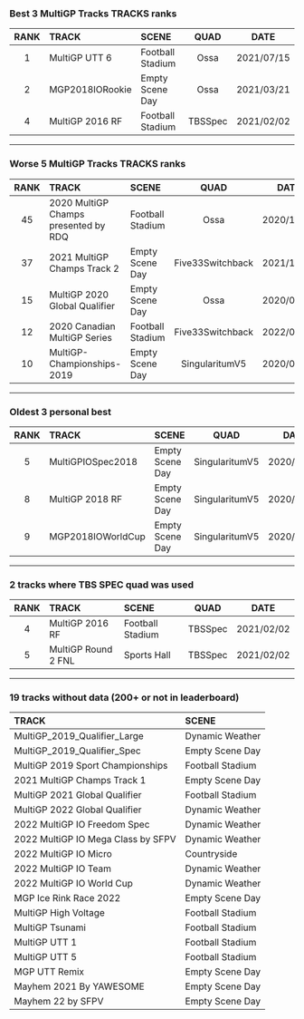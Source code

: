 ### Best 3 MultiGP Tracks TRACKS ranks
|RANK|TRACK|SCENE|QUAD|DATE|
|:---:|:---|:---|:---:|:---:|
|1|MultiGP UTT 6|Football Stadium|Ossa|2021/07/15|
|2|MGP2018IORookie|Empty Scene Day|Ossa|2021/03/21|
|4|MultiGP 2016 RF|Football Stadium|TBSSpec|2021/02/02|
---
### Worse 5 MultiGP Tracks TRACKS ranks
|RANK|TRACK|SCENE|QUAD|DATE|
|:---:|:---|:---|:---:|:---:|
|45|2020 MultiGP Champs presented by RDQ|Football Stadium|Ossa|2020/11/07|
|37|2021 MultiGP Champs Track 2|Empty Scene Day|Five33Switchback|2021/12/06|
|15|MultiGP 2020 Global Qualifier|Empty Scene Day|Ossa|2020/09/29|
|12|2020 Canadian MultiGP Series|Football Stadium|Five33Switchback|2022/02/24|
|10|MultiGP-Championships-2019|Empty Scene Day|SingularitumV5|2020/05/08|
---
### Oldest 3 personal best
|RANK|TRACK|SCENE|QUAD|DATE|
|:---:|:---|:---|:---:|:---:|
|5|MultiGPIOSpec2018|Empty Scene Day|SingularitumV5|2020/04/27|
|8|MultiGP 2018 RF|Empty Scene Day|SingularitumV5|2020/05/04|
|9|MGP2018IOWorldCup|Empty Scene Day|SingularitumV5|2020/05/05|
---
### 2 tracks where TBS SPEC quad was used
|RANK|TRACK|SCENE|QUAD|DATE|
|:---:|:---|:---|:---:|:---:|
|4|MultiGP 2016 RF|Football Stadium|TBSSpec|2021/02/02|
|5|MultiGP Round 2 FNL|Sports Hall|TBSSpec|2021/02/02|
---
### 19 tracks without data (200+ or not in leaderboard)
|TRACK|SCENE|
|:---|:---|
|MultiGP_2019_Qualifier_Large|Dynamic Weather|
|MultiGP_2019_Qualifier_Spec|Empty Scene Day|
|MultiGP 2019 Sport Championships|Football Stadium|
|2021 MultiGP Champs Track 1|Empty Scene Day|
|MultiGP 2021 Global Qualifier|Football Stadium|
|MultiGP 2022 Global Qualifier|Dynamic Weather|
|2022 MultiGP IO Freedom Spec|Dynamic Weather|
|2022 MultiGP IO Mega Class by SFPV|Dynamic Weather|
|2022 MultiGP IO Micro|Countryside|
|2022 MultiGP IO Team|Dynamic Weather|
|2022 MultiGP IO World Cup|Dynamic Weather|
|MGP Ice Rink Race 2022|Empty Scene Day|
|MultiGP High Voltage|Football Stadium|
|MultiGP Tsunami|Football Stadium|
|MultiGP UTT 1|Football Stadium|
|MultiGP UTT 5|Football Stadium|
|MGP UTT Remix|Empty Scene Day|
|Mayhem 2021 By YAWESOME|Empty Scene Day|
|Mayhem 22 by SFPV|Empty Scene Day|
